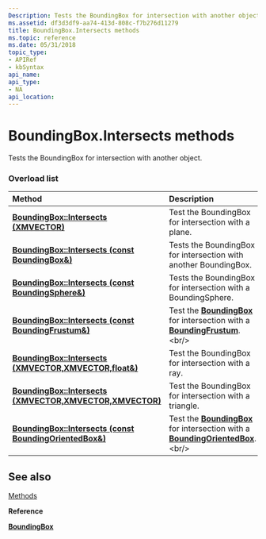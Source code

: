 ```yaml
---
Description: Tests the BoundingBox for intersection with another object.
ms.assetid: df3d3df9-aa74-413d-808c-f7b276d11279
title: BoundingBox.Intersects methods
ms.topic: reference
ms.date: 05/31/2018
topic_type: 
- APIRef
- kbSyntax
api_name: 
api_type: 
- NA
api_location: 
---
```


# BoundingBox.Intersects methods

Tests the BoundingBox for intersection with another object.

### Overload list



| Method                                                                                   | Description                                                                                                                        |
|:-----------------------------------------------------------------------------------------|:-----------------------------------------------------------------------------------------------------------------------------------|
| [**BoundingBox::Intersects (XMVECTOR)**](https://msdn.microsoft.com/en-us/library/Hh437827(v=VS.85).aspx)                   | Test the BoundingBox for intersection with a plane.<br/>                                                                     |
| [**BoundingBox::Intersects (const BoundingBox&)**](https://msdn.microsoft.com/en-us/library/Hh437821(v=VS.85).aspx)         | Tests the BoundingBox for intersection with another BoundingBox.<br/>                                                        |
| [**BoundingBox::Intersects (const BoundingSphere&)**](https://msdn.microsoft.com/en-us/library/Hh437825(v=VS.85).aspx)      | Tests the BoundingBox for intersection with a BoundingSphere.<br/>                                                           |
| [**BoundingBox::Intersects (const BoundingFrustum&)**](https://msdn.microsoft.com/en-us/library/Hh855911(v=VS.85).aspx)     | Test the [**BoundingBox**](/windows/desktop/api/DirectXCollision/ns-directxcollision-boundingbox) for intersection with a [**BoundingFrustum**](https://msdn.microsoft.com/en-us/library/Hh855859(v=VS.85).aspx).<br/>         |
| [**BoundingBox::Intersects (XMVECTOR,XMVECTOR,float&)**](https://msdn.microsoft.com/en-us/library/Hh437817(v=VS.85).aspx)   | Test the BoundingBox for intersection with a ray.<br/>                                                                       |
| [**BoundingBox::Intersects (XMVECTOR,XMVECTOR,XMVECTOR)**](https://msdn.microsoft.com/en-us/library/Hh437819(v=VS.85).aspx) | Test the BoundingBox for intersection with a triangle.<br/>                                                                  |
| [**BoundingBox::Intersects (const BoundingOrientedBox&)**](https://msdn.microsoft.com/en-us/library/Hh855925(v=VS.85).aspx) | Test the [**BoundingBox**](/windows/desktop/api/DirectXCollision/ns-directxcollision-boundingbox) for intersection with a [**BoundingOrientedBox**](https://msdn.microsoft.com/en-us/library/Hh855863(v=VS.85).aspx).<br/> |



## See also

<dl> <dt>

[Methods](boundingbox-methods.md)
</dt> <dt>

**Reference**
</dt> <dt>

[**BoundingBox**](/windows/desktop/api/DirectXCollision/ns-directxcollision-boundingbox)
</dt> </dl>

 

 




